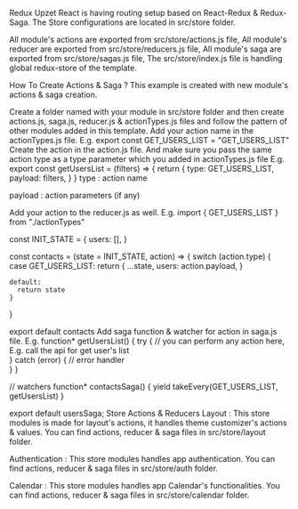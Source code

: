 Redux
Upzet React is having routing setup based on React-Redux & Redux-Saga. The Store configurations are located in src/store folder.

All module's actions are exported from src/store/actions.js file, All module's reducer are exported from src/store/reducers.js file, All module's saga are exported from src/store/sagas.js file, The src/store/index.js file is handling global redux-store of the template.

How To Create Actions & Saga ?
This example is created with new module's actions & saga creation.

Create a folder named with your module in src/store folder and then create actions.js, saga.js, reducer.js & actionTypes.js files and follow the pattern of other modules added in this template.
Add your action name in the actionTypes.js file. E.g.
export const GET_USERS_LIST = "GET_USERS_LIST"
Create the action in the action.js file. And make sure you pass the same action type as a type parameter which you added in actionTypes.js file E.g.
export const getUsersList = (filters) => {
  return {
    type: GET_USERS_LIST,
    payload: filters,
  }
}
type : action name

payload : action parameters (if any)

Add your action to the reducer.js as well. E.g.
import { GET_USERS_LIST } from "./actionTypes"
        
const INIT_STATE = {
  users: [],
}
        
const contacts = (state = INIT_STATE, action) => {
  switch (action.type) {
    case GET_USERS_LIST:
      return {
        ...state,
        users: action.payload,
      }
            
    default:
      return state
    }
}
        
export default contacts
Add saga function & watcher for action in saga.js file. E.g.
function* getUsersList() {
  try {
    // you can perform any action here, E.g. call the api for get user's list                           
  } catch (error) {
    // error handler                                 
  }
}

// watchers
function* contactsSaga() {
  yield takeEvery(GET_USERS_LIST, getUsersList)
}
                                      
export default usersSaga;
Store Actions & Reducers
Layout :
This store modules is made for layout's actions, it handles theme customizer's actions & values. You can find actions, reducer & saga files in src/store/layout folder.

Authentication :
This store modules handles app authentication. You can find actions, reducer & saga files in src/store/auth folder.

Calendar :
This store modules handles app Calendar's functionalities. You can find actions, reducer & saga files in src/store/calendar folder.